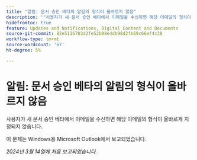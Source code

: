 ```yaml
---
title: "알림: 문서 승인 베타의 알림의 형식이 올바르지 않음"
description: '"사용자가 새 문서 승인 베타에서 이메일을 수신하면 해당 이메일의 형식이 올바르게 지정되지 않습니다. ”'
hidefromtoc: true
feature: Updates and Notifications, Digital Content and Documents
source-git-commit: 82e5116703d2fe52b08e4db98d2fb69c66ef4c30
workflow-type: tm+mt
source-wordcount: '67'
ht-degree: 5%

---
```



# 알림: 문서 승인 베타의 알림의 형식이 올바르지 않음

사용자가 새 문서 승인 베타에서 이메일을 수신하면 해당 이메일의 형식이 올바르게 지정되지 않습니다.

이 문제는 Windows용 Microsoft Outlook에서 보고되었습니다.

_2024년 3월 14일에 처음 보고되었습니다._

